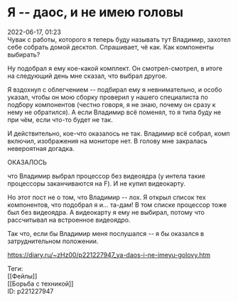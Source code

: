 Я -- даос, и не имею головы
============================

   
 2022-06-17, 01:23   
  Чувак с работы, которого я теперь буду называть тут Владимир, захотел себе собрать домой десктоп. Спрашивает, чё как. Как компоненты выбирать?   
   
 Ну подобрал я ему кое-какой комплект. Он смотрел-смотрел, в итоге на следующий день мне сказал, что выбрал другое.   
   
 Я вздохнул с облегчением -- подбирал ему я невнимательно, и особо указал, чтобы он мою сборку проверил у нашего специалиста по подбору компонентов (честно говоря, я не знаю, почему он сразу к нему не обратился). А если Владимир всё поменял, то я типа буду не при чём, если что-то будет не так.   
   
 И действительно, кое-что оказалось не так. Владимир всё собрал, комп включил, изображения на мониторе нет. В голову мне закралась невероятная догадка.   
   
 ОКАЗАЛОСЬ   
   
 что Владимир выбрал процессор без видеоядра (у интела такие процессоры заканчиваются на F). И не купил видеокарту.   
   
 Но этот пост не о том, что Владимир -- лох. Я открыл список тех компонентов, что подобрал я и... та-дам! В том списке процессор тоже был без видеоядра. А видеокарту я ему не выбирал, потому что рассчитывал на встроенное видеоядро.   
   
 Так что, если бы Владимир меня послушался -- я бы оказался в затруднительном положении.   
    
 <https://diary.ru/~zHz00/p221227947_ya-daos-i-ne-imeyu-golovy.htm>   
   
 Теги:   
 [[Фейлы]]   
 [[Борьба с техникой]]   
 ID: p221227947